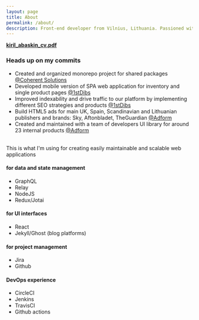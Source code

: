 ```yaml
---
layout: page
title: About
permalink: /about/
description: Front-end developer from Vilnius, Lithuania. Passioned with clean code and pure functions which solves issue and problems.
---
```


<b><a href="/assets/docs/kiril_abaskin_cv.pdf">kiril_abaskin_cv.pdf</a></b>

### Heads up on my commits

-   Created and organized monorepo project for shared packages <a href="https://coherentsolutions.com">@Coherent Solutions</a>
-   Developed mobile version of SPA web application for inventory and single product pages <a href="https://1stdibs.com">@1stDibs</a>
-   Improved indexability and drive traffic to our platform by implementing different SEO strategies and products <a href="https://1stdibs.com">@1stDibs</a>
-   Build HTML5 ads for main UK, Spain, Scandinavian and Lithuanian publishers and brands: Sky, Aftonbladet, TheGuardian <a href="https://adform.com">@Adform</a>
-   Created and maintained with a team of developers UI library for around 23 internal products <a href="https://adform.com">@Adform</a>

<br />
This is what I'm using for creating easily maintainable and scalable web applications

#### for data and state management

<ul>
    <li>GraphQL</li>
    <li>Relay</li>
    <li>NodeJS</li>
    <li>Redux/Jotai</li>
</ul>

#### for UI interfaces

<ul>
    <li>React</li>
    <li>Jekyll/Ghost (blog platforms)</li>
</ul>

#### for project management

<ul>
    <li>Jira</li>
    <li>Github</li>
</ul>

#### DevOps experience

<ul>
    <li>CircleCI</li>
    <li>Jenkins</li>
    <li>TravisCI</li>
    <li>Github actions</li>
</ul>

<!-- <table>
    <tr>
        <td>React</td>
    </tr>
    <tr>
        <td>Relay</td>
    </tr>
    <tr>
        <td>GraphQL</td>
    </tr>
    <tr>
        <td>NodeJS</td>
    </tr>
    <tr>
        <td>Express</td>
    </tr>
    <tr>
        <td>Webpack</td>
    </tr>
</table> -->
